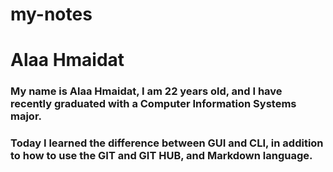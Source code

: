 # my-notes

 # **Alaa Hmaidat**

### My name is Alaa Hmaidat, I am 22 years old, and I have recently graduated with a Computer Information Systems major.

### Today I learned the difference between GUI and CLI, in addition to how to use the GIT and GIT HUB, and Markdown language.

